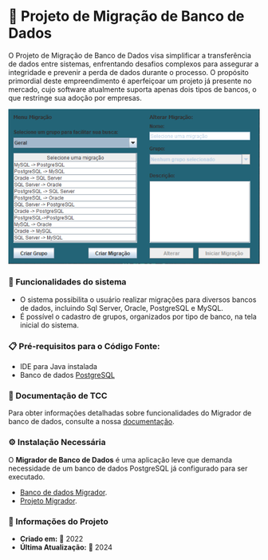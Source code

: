# 🎲 Projeto de Migração de Banco de Dados
O Projeto de Migração de Banco de Dados visa simplificar a transferência de dados entre sistemas, enfrentando desafios complexos para assegurar a integridade e prevenir a perda de dados durante o processo. O propósito primordial deste empreendimento é aperfeiçoar um projeto já presente no mercado, cujo software atualmente suporta apenas dois tipos de bancos, o que restringe sua adoção por empresas.

<p align="center">
  <img src="https://github.com/claytonmi/Migrador/raw/main/img/TelaPrincipalDoProjeto.png" alt="Projeto Migrador de banco de dados">
</p>

### 🎯 Funcionalidades do sistema
  - O sistema possibilita o usuário realizar migrações para diversos bancos de dados, incluindo Sql Server, Oracle, PostgreSQL e MySQL. 
  - É possível o cadastro de grupos, organizados por tipo de banco, na tela inicial do sistema.

### 📋 Pré-requisitos para o Código Fonte:
  - IDE para Java instalada
  - Banco de dados [PostgreSQL](https://www.postgresql.org/download/)
  

### 📖 Documentação de TCC
Para obter informações detalhadas sobre funcionalidades do Migrador de banco de dados, consulte a nossa [documentação](https://github.com/claytonmi/Migrador/raw/main/Doc/Documentação%20Migração%20de%20Banco%20de%20Dados.docx).

### ⚙️ Instalação Necessária
O **Migrador de Banco de Dados** é uma aplicação leve que demanda necessidade de um banco de dados PostgreSQL já configurado para ser executado.
- [Banco de dados Migrador](https://github.com/claytonmi/Migrador/raw/main/BancoMIGRADOR.backup).
- [Projeto Migrador](https://github.com/claytonmi/Migrador/raw/main/dist/dist.rar).

### 🚩 Informações do Projeto

- **Criado em:** 📅 2022
- **Última Atualização:** 🔄 2024
